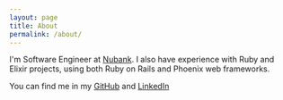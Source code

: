 ```yaml
---
layout: page
title: About
permalink: /about/
---
```


I'm Software Engineer at [Nubank](https://nubank.com.br/).
I also have experience with Ruby and Elixir projects, using both Ruby on Rails and Phoenix web frameworks.

You can find me in my [GitHub](https://github.com/lslm/) and [LinkedIn](https://www.linkedin.com/in/lucassantos11/)
